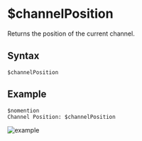 # $channelPosition
Returns the position of the current channel.

## Syntax
```
$channelPosition
```
## Example
```
$nomention
Channel Position: $channelPosition
```
![example](https://user-images.githubusercontent.com/113303649/213230663-efa9cc91-1db8-4ef7-b824-e47dd0c22fef.png)



